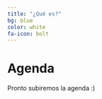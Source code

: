 ```yaml
---
title: "¿Qué es?"
bg: blue
color: white
fa-icon: bolt
---
```


# Agenda

Pronto subiremos la agenda :)